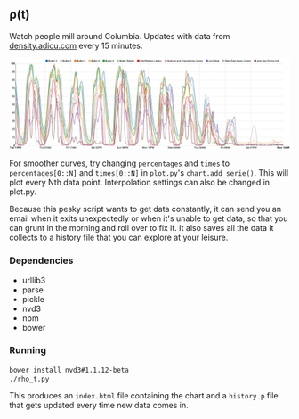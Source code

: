 ## ρ(t)

Watch people mill around Columbia. Updates with data from [density.adicu.com](http://density.adicu.com/) every 15 minutes.

![](finals.jpg)

For smoother curves, try changing `percentages` and `times` to `percentages[0::N]` and `times[0::N]` in `plot.py`'s `chart.add_serie()`. This will plot every Nth data point. Interpolation settings can also be changed in plot.py.

Because this pesky script wants to get data constantly, it can send you an email when it exits unexpectedly or when it's unable to get data, so that you can grunt in the morning and roll over to fix it. It also saves all the data it collects to a history file that you can explore at your leisure.


### Dependencies

- urllib3
- parse
- pickle
- nvd3
- npm
- bower


### Running

    bower install nvd3#1.1.12-beta
    ./rho_t.py

This produces an `index.html` file containing the chart and a `history.p` file that gets updated every time new data comes in.

